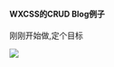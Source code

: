 <h4>WXCSS的CRUD Blog例子</h4>

刚刚开始做,定个目标

<img src='https://user-images.githubusercontent.com/39079284/40273071-e480a8d4-5beb-11e8-92cd-10a5ef00885e.png' /> 
